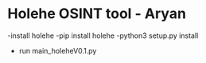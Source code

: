 # **Holehe OSINT tool - Aryan**
-install holehe
-pip install holehe
-python3 setup.py install

- run main_holeheV0.1.py
